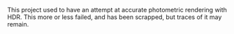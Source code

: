 This project used to have an attempt at accurate photometric rendering with HDR. This more or less failed, and has been scrapped, but traces of it may remain.

